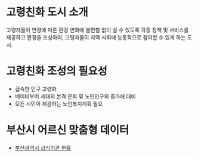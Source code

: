 # 고령친화 도시 소개
고령자들이 연령에 따른 환경 변화에 불편함 없이 살 수 있도록 각종 정책 및 서비스를 제공하고 환경을 조성하여, 고령자들이 지역 사회에 능동적으로 참여할 수 있게 하는 도시.

# 고령친화 조성의 필요성
- 급속한 인구 고령화
- 베이비부머 세대의 본격 은퇴 및 노인인구의 증가에 대비
- 모든 시민이 체감하는 노인복지계획 필요

# 부산시 어르신 맞춤형 데이터
* [부산광역시 급식기관 현황](http://data.busan.go.kr/dataSet/detail.nm?publicdatapk=3076438&contentId=10)
